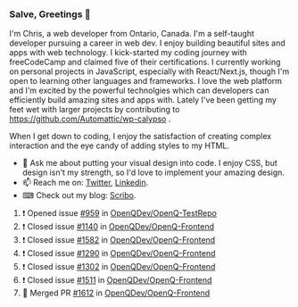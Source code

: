 ### Salve, Greetings 👋

I'm Chris, a web developer from Ontario, Canada. I'm a self-taught developer pursuing a career in web dev. I enjoy building beautiful sites and apps with web technology.
I kick-started my coding journey with freeCodeCamp and claimed five of their certifications.  I currently working on personal projects in JavaScript, especially with React/Next.js, though I'm open to learning other languages and frameworks. I love the web platform and I'm excited by the powerful technolgies which can developers can efficiently build amazing sites and apps with. Lately I've been getting my feet wet with larger projects by contributing to https://github.com/Automattic/wp-calypso .

When I get down to coding, I enjoy the satisfaction of creating complex interaction and the eye candy of adding styles to my HTML. 

- 💬 Ask me about putting your visual design into code. I enjoy CSS, but design isn't my strength, so I'd love to implement your amazing design.
- 📫 Reach me on: [Twitter](https://twitter.com/Christo28120856), [Linkedin](https://www.linkedin.com/in/christopher-stevers-07b9a5204/).
- ⌨ Check out my blog: [Scribo](https://christopherstevers.cf).
<!--
**Christopher-Stevers/Christopher-Stevers** is a ✨ _special_ ✨ repository because its `README.md` (this file) appears on your GitHub profile.

Here are some ideas to get you started:

- 🔭 I’m currently working on ...
- 🌱 I’m currently learning ...
- 👯 I’m looking to collaborate on ...
- 🤔 I’m looking for help with ...
- 😄 Pronouns: ...
- ⚡ Fun fact: ...
-->

<!--START_SECTION:activity-->
1. ❗️ Opened issue [#959](https://github.com/OpenQDev/OpenQ-TestRepo/issues/959) in [OpenQDev/OpenQ-TestRepo](https://github.com/OpenQDev/OpenQ-TestRepo)
2. ❗️ Closed issue [#1140](https://github.com/OpenQDev/OpenQ-Frontend/issues/1140) in [OpenQDev/OpenQ-Frontend](https://github.com/OpenQDev/OpenQ-Frontend)
3. ❗️ Closed issue [#1582](https://github.com/OpenQDev/OpenQ-Frontend/issues/1582) in [OpenQDev/OpenQ-Frontend](https://github.com/OpenQDev/OpenQ-Frontend)
4. ❗️ Closed issue [#1290](https://github.com/OpenQDev/OpenQ-Frontend/issues/1290) in [OpenQDev/OpenQ-Frontend](https://github.com/OpenQDev/OpenQ-Frontend)
5. ❗️ Closed issue [#1302](https://github.com/OpenQDev/OpenQ-Frontend/issues/1302) in [OpenQDev/OpenQ-Frontend](https://github.com/OpenQDev/OpenQ-Frontend)
6. ❗️ Closed issue [#1511](https://github.com/OpenQDev/OpenQ-Frontend/issues/1511) in [OpenQDev/OpenQ-Frontend](https://github.com/OpenQDev/OpenQ-Frontend)
7. 🎉 Merged PR [#1612](https://github.com/OpenQDev/OpenQ-Frontend/pull/1612) in [OpenQDev/OpenQ-Frontend](https://github.com/OpenQDev/OpenQ-Frontend)
<!--END_SECTION:activity-->
